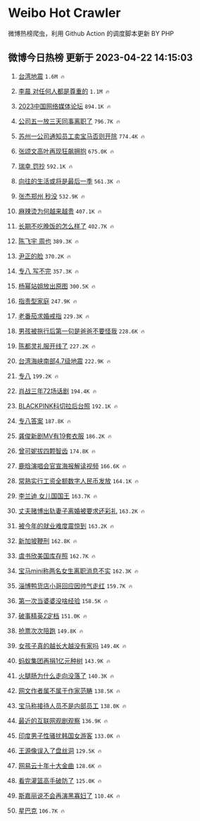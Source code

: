 # Weibo Hot Crawler 



微博热榜爬虫，利用 Github Action 的调度脚本更新 BY PHP 


## 微博今日热榜 更新于 2023-04-22 14:15:03 
1. [台湾地震](https://s.weibo.com/weibo?q=%E5%8F%B0%E6%B9%BE%E5%9C%B0%E9%9C%87&t=31&band_rank=1&Refer=top) `1.6M 🔥` 

1. [李晨 对任何人都是尊重的](https://s.weibo.com/weibo?q=%E6%9D%8E%E6%99%A8%20%E5%AF%B9%E4%BB%BB%E4%BD%95%E4%BA%BA%E9%83%BD%E6%98%AF%E5%B0%8A%E9%87%8D%E7%9A%84&t=31&band_rank=2&Refer=top) `1.1M 🔥` 

1. [2023中国网络媒体论坛](https://s.weibo.com/weibo?q=%232023%E4%B8%AD%E5%9B%BD%E7%BD%91%E7%BB%9C%E5%AA%92%E4%BD%93%E8%AE%BA%E5%9D%9B%23&t=31&band_rank=3&Refer=top) `894.1K 🔥` 

1. [公司五一放三天同事离职了](https://s.weibo.com/weibo?q=%23%E5%85%AC%E5%8F%B8%E4%BA%94%E4%B8%80%E6%94%BE%E4%B8%89%E5%A4%A9%E5%90%8C%E4%BA%8B%E7%A6%BB%E8%81%8C%E4%BA%86%23&t=31&band_rank=4&Refer=top) `796.7K 🔥` 

1. [苏州一公司通知员工卖宝马否则开除](https://s.weibo.com/weibo?q=%23%E8%8B%8F%E5%B7%9E%E4%B8%80%E5%85%AC%E5%8F%B8%E9%80%9A%E7%9F%A5%E5%91%98%E5%B7%A5%E5%8D%96%E5%AE%9D%E9%A9%AC%E5%90%A6%E5%88%99%E5%BC%80%E9%99%A4%23&t=31&band_rank=5&Refer=top) `774.4K 🔥` 

1. [张颂文高叶再现狂飙拥抱](https://s.weibo.com/weibo?q=%23%E5%BC%A0%E9%A2%82%E6%96%87%E9%AB%98%E5%8F%B6%E5%86%8D%E7%8E%B0%E7%8B%82%E9%A3%99%E6%8B%A5%E6%8A%B1%23&t=31&band_rank=6&Refer=top) `675.0K 🔥` 

1. [瑞幸 罚抄](https://s.weibo.com/weibo?q=%E7%91%9E%E5%B9%B8%20%E7%BD%9A%E6%8A%84&t=31&band_rank=7&Refer=top) `592.1K 🔥` 

1. [向往的生活或将是最后一季](https://s.weibo.com/weibo?q=%23%E5%90%91%E5%BE%80%E7%9A%84%E7%94%9F%E6%B4%BB%E6%88%96%E5%B0%86%E6%98%AF%E6%9C%80%E5%90%8E%E4%B8%80%E5%AD%A3%23&t=31&band_rank=8&Refer=top) `561.3K 🔥` 

1. [张杰郑州 秒没](https://s.weibo.com/weibo?q=%E5%BC%A0%E6%9D%B0%E9%83%91%E5%B7%9E%20%E7%A7%92%E6%B2%A1&t=31&band_rank=9&Refer=top) `532.9K 🔥` 

1. [麻辣烫为何越来越贵](https://s.weibo.com/weibo?q=%23%E9%BA%BB%E8%BE%A3%E7%83%AB%E4%B8%BA%E4%BD%95%E8%B6%8A%E6%9D%A5%E8%B6%8A%E8%B4%B5%23&t=31&band_rank=10&Refer=top) `407.1K 🔥` 

1. [长期不吃晚饭的怎么样了](https://s.weibo.com/weibo?q=%23%E9%95%BF%E6%9C%9F%E4%B8%8D%E5%90%83%E6%99%9A%E9%A5%AD%E7%9A%84%E6%80%8E%E4%B9%88%E6%A0%B7%E4%BA%86%23&t=31&band_rank=11&Refer=top) `402.7K 🔥` 

1. [陈飞宇 周也](https://s.weibo.com/weibo?q=%E9%99%88%E9%A3%9E%E5%AE%87%20%E5%91%A8%E4%B9%9F&t=31&band_rank=12&Refer=top) `389.3K 🔥` 

1. [尹正的脸](https://s.weibo.com/weibo?q=%23%E5%B0%B9%E6%AD%A3%E7%9A%84%E8%84%B8%23&t=31&band_rank=13&Refer=top) `370.2K 🔥` 

1. [专八 写不完](https://s.weibo.com/weibo?q=%E4%B8%93%E5%85%AB%20%E5%86%99%E4%B8%8D%E5%AE%8C&t=31&band_rank=14&Refer=top) `357.3K 🔥` 

1. [杨幂站姐放出原图](https://s.weibo.com/weibo?q=%23%E6%9D%A8%E5%B9%82%E7%AB%99%E5%A7%90%E6%94%BE%E5%87%BA%E5%8E%9F%E5%9B%BE%23&t=31&band_rank=15&Refer=top) `300.5K 🔥` 

1. [指责型家庭](https://s.weibo.com/weibo?q=%23%E6%8C%87%E8%B4%A3%E5%9E%8B%E5%AE%B6%E5%BA%AD%23&t=31&band_rank=16&Refer=top) `247.9K 🔥` 

1. [老番茄求婚戒指](https://s.weibo.com/weibo?q=%23%E8%80%81%E7%95%AA%E8%8C%84%E6%B1%82%E5%A9%9A%E6%88%92%E6%8C%87%23&t=31&band_rank=17&Refer=top) `229.3K 🔥` 

1. [男孩被拖行后第一句是爸爸不要怪我](https://s.weibo.com/weibo?q=%23%E7%94%B7%E5%AD%A9%E8%A2%AB%E6%8B%96%E8%A1%8C%E5%90%8E%E7%AC%AC%E4%B8%80%E5%8F%A5%E6%98%AF%E7%88%B8%E7%88%B8%E4%B8%8D%E8%A6%81%E6%80%AA%E6%88%91%23&t=31&band_rank=18&Refer=top) `228.6K 🔥` 

1. [陈都灵礼服开线了](https://s.weibo.com/weibo?q=%23%E9%99%88%E9%83%BD%E7%81%B5%E7%A4%BC%E6%9C%8D%E5%BC%80%E7%BA%BF%E4%BA%86%23&t=31&band_rank=19&Refer=top) `227.2K 🔥` 

1. [台湾海峡南部4.7级地震](https://s.weibo.com/weibo?q=%23%E5%8F%B0%E6%B9%BE%E6%B5%B7%E5%B3%A1%E5%8D%97%E9%83%A84.7%E7%BA%A7%E5%9C%B0%E9%9C%87%23&t=31&band_rank=20&Refer=top) `222.9K 🔥` 

1. [专八](https://s.weibo.com/weibo?q=%E4%B8%93%E5%85%AB&t=31&band_rank=21&Refer=top) `199.2K 🔥` 

1. [肖战三年72场话剧](https://s.weibo.com/weibo?q=%23%E8%82%96%E6%88%98%E4%B8%89%E5%B9%B472%E5%9C%BA%E8%AF%9D%E5%89%A7%23&t=31&band_rank=22&Refer=top) `194.4K 🔥` 

1. [BLACKPINK科切拉后台照](https://s.weibo.com/weibo?q=%23BLACKPINK%E7%A7%91%E5%88%87%E6%8B%89%E5%90%8E%E5%8F%B0%E7%85%A7%23&t=31&band_rank=23&Refer=top) `192.1K 🔥` 

1. [专八答案](https://s.weibo.com/weibo?q=%E4%B8%93%E5%85%AB%E7%AD%94%E6%A1%88&t=31&band_rank=24&Refer=top) `187.8K 🔥` 

1. [龚俊新剧MV有19套衣服](https://s.weibo.com/weibo?q=%23%E9%BE%9A%E4%BF%8A%E6%96%B0%E5%89%A7MV%E6%9C%8919%E5%A5%97%E8%A1%A3%E6%9C%8D%23&t=31&band_rank=25&Refer=top) `186.2K 🔥` 

1. [曾可妮拔四颗智齿](https://s.weibo.com/weibo?q=%23%E6%9B%BE%E5%8F%AF%E5%A6%AE%E6%8B%94%E5%9B%9B%E9%A2%97%E6%99%BA%E9%BD%BF%23&t=31&band_rank=26&Refer=top) `174.8K 🔥` 

1. [鹿晗演唱会官宣海报解读视频](https://s.weibo.com/weibo?q=%23%E9%B9%BF%E6%99%97%E6%BC%94%E5%94%B1%E4%BC%9A%E5%AE%98%E5%AE%A3%E6%B5%B7%E6%8A%A5%E8%A7%A3%E8%AF%BB%E8%A7%86%E9%A2%91%23&t=31&band_rank=27&Refer=top) `166.6K 🔥` 

1. [常熟实行工资全额数字人民币发放](https://s.weibo.com/weibo?q=%23%E5%B8%B8%E7%86%9F%E5%AE%9E%E8%A1%8C%E5%B7%A5%E8%B5%84%E5%85%A8%E9%A2%9D%E6%95%B0%E5%AD%97%E4%BA%BA%E6%B0%91%E5%B8%81%E5%8F%91%E6%94%BE%23&t=31&band_rank=28&Refer=top) `164.1K 🔥` 

1. [李兰迪 女儿国国王](https://s.weibo.com/weibo?q=%E6%9D%8E%E5%85%B0%E8%BF%AA%20%E5%A5%B3%E5%84%BF%E5%9B%BD%E5%9B%BD%E7%8E%8B&t=31&band_rank=29&Refer=top) `163.7K 🔥` 

1. [丈夫赌博出轨妻子离婚被要求还彩礼](https://s.weibo.com/weibo?q=%23%E4%B8%88%E5%A4%AB%E8%B5%8C%E5%8D%9A%E5%87%BA%E8%BD%A8%E5%A6%BB%E5%AD%90%E7%A6%BB%E5%A9%9A%E8%A2%AB%E8%A6%81%E6%B1%82%E8%BF%98%E5%BD%A9%E7%A4%BC%23&t=31&band_rank=30&Refer=top) `163.2K 🔥` 

1. [被今年的就业难度震惊到](https://s.weibo.com/weibo?q=%23%E8%A2%AB%E4%BB%8A%E5%B9%B4%E7%9A%84%E5%B0%B1%E4%B8%9A%E9%9A%BE%E5%BA%A6%E9%9C%87%E6%83%8A%E5%88%B0%23&t=31&band_rank=31&Refer=top) `163.2K 🔥` 

1. [新加坡鞭刑](https://s.weibo.com/weibo?q=%E6%96%B0%E5%8A%A0%E5%9D%A1%E9%9E%AD%E5%88%91&t=31&band_rank=32&Refer=top) `162.8K 🔥` 

1. [虞书欣美国库存照](https://s.weibo.com/weibo?q=%23%E8%99%9E%E4%B9%A6%E6%AC%A3%E7%BE%8E%E5%9B%BD%E5%BA%93%E5%AD%98%E7%85%A7%23&t=31&band_rank=33&Refer=top) `162.7K 🔥` 

1. [宝马mini称两名女生离职消息不实](https://s.weibo.com/weibo?q=%23%E5%AE%9D%E9%A9%ACmini%E7%A7%B0%E4%B8%A4%E5%90%8D%E5%A5%B3%E7%94%9F%E7%A6%BB%E8%81%8C%E6%B6%88%E6%81%AF%E4%B8%8D%E5%AE%9E%23&t=31&band_rank=34&Refer=top) `162.3K 🔥` 

1. [淄博鸭货店小哥回应因帅气走红](https://s.weibo.com/weibo?q=%23%E6%B7%84%E5%8D%9A%E9%B8%AD%E8%B4%A7%E5%BA%97%E5%B0%8F%E5%93%A5%E5%9B%9E%E5%BA%94%E5%9B%A0%E5%B8%85%E6%B0%94%E8%B5%B0%E7%BA%A2%23&t=31&band_rank=35&Refer=top) `159.7K 🔥` 

1. [第一次当婆婆没啥经验](https://s.weibo.com/weibo?q=%23%E7%AC%AC%E4%B8%80%E6%AC%A1%E5%BD%93%E5%A9%86%E5%A9%86%E6%B2%A1%E5%95%A5%E7%BB%8F%E9%AA%8C%23&t=31&band_rank=36&Refer=top) `158.5K 🔥` 

1. [破事精英2定档](https://s.weibo.com/weibo?q=%23%E7%A0%B4%E4%BA%8B%E7%B2%BE%E8%8B%B12%E5%AE%9A%E6%A1%A3%23&t=31&band_rank=37&Refer=top) `151.0K 🔥` 

1. [抢票次次陪跑](https://s.weibo.com/weibo?q=%E6%8A%A2%E7%A5%A8%E6%AC%A1%E6%AC%A1%E9%99%AA%E8%B7%91&t=31&band_rank=38&Refer=top) `149.8K 🔥` 

1. [女孩子真的越长大越没有家吗](https://s.weibo.com/weibo?q=%23%E5%A5%B3%E5%AD%A9%E5%AD%90%E7%9C%9F%E7%9A%84%E8%B6%8A%E9%95%BF%E5%A4%A7%E8%B6%8A%E6%B2%A1%E6%9C%89%E5%AE%B6%E5%90%97%23&t=31&band_rank=39&Refer=top) `149.4K 🔥` 

1. [蚂蚁集团再捐1亿元种树](https://s.weibo.com/weibo?q=%23%E8%9A%82%E8%9A%81%E9%9B%86%E5%9B%A2%E5%86%8D%E6%8D%901%E4%BA%BF%E5%85%83%E7%A7%8D%E6%A0%91%23&t=31&band_rank=40&Refer=top) `143.9K 🔥` 

1. [火腿肠为什么走向没落了](https://s.weibo.com/weibo?q=%23%E7%81%AB%E8%85%BF%E8%82%A0%E4%B8%BA%E4%BB%80%E4%B9%88%E8%B5%B0%E5%90%91%E6%B2%A1%E8%90%BD%E4%BA%86%23&t=31&band_rank=41&Refer=top) `140.3K 🔥` 

1. [网文作者属不属于作家范畴](https://s.weibo.com/weibo?q=%23%E7%BD%91%E6%96%87%E4%BD%9C%E8%80%85%E5%B1%9E%E4%B8%8D%E5%B1%9E%E4%BA%8E%E4%BD%9C%E5%AE%B6%E8%8C%83%E7%95%B4%23&t=31&band_rank=42&Refer=top) `138.5K 🔥` 

1. [宝马称接待人员不是内部员工](https://s.weibo.com/weibo?q=%23%E5%AE%9D%E9%A9%AC%E7%A7%B0%E6%8E%A5%E5%BE%85%E4%BA%BA%E5%91%98%E4%B8%8D%E6%98%AF%E5%86%85%E9%83%A8%E5%91%98%E5%B7%A5%23&t=31&band_rank=43&Refer=top) `138.0K 🔥` 

1. [最近的互联网观剧观察](https://s.weibo.com/weibo?q=%E6%9C%80%E8%BF%91%E7%9A%84%E4%BA%92%E8%81%94%E7%BD%91%E8%A7%82%E5%89%A7%E8%A7%82%E5%AF%9F&t=31&band_rank=44&Refer=top) `136.9K 🔥` 

1. [印度男子性骚扰韩国女游客](https://s.weibo.com/weibo?q=%23%E5%8D%B0%E5%BA%A6%E7%94%B7%E5%AD%90%E6%80%A7%E9%AA%9A%E6%89%B0%E9%9F%A9%E5%9B%BD%E5%A5%B3%E6%B8%B8%E5%AE%A2%23&t=31&band_rank=45&Refer=top) `133.0K 🔥` 

1. [王源像误入了盘丝洞](https://s.weibo.com/weibo?q=%23%E7%8E%8B%E6%BA%90%E5%83%8F%E8%AF%AF%E5%85%A5%E4%BA%86%E7%9B%98%E4%B8%9D%E6%B4%9E%23&t=31&band_rank=46&Refer=top) `129.5K 🔥` 

1. [网易云十年十大金曲](https://s.weibo.com/weibo?q=%23%E7%BD%91%E6%98%93%E4%BA%91%E5%8D%81%E5%B9%B4%E5%8D%81%E5%A4%A7%E9%87%91%E6%9B%B2%23&t=31&band_rank=47&Refer=top) `128.6K 🔥` 

1. [看完灌篮高手破防了](https://s.weibo.com/weibo?q=%23%E7%9C%8B%E5%AE%8C%E7%81%8C%E7%AF%AE%E9%AB%98%E6%89%8B%E7%A0%B4%E9%98%B2%E4%BA%86%23&t=31&band_rank=48&Refer=top) `125.0K 🔥` 

1. [斯嘉丽说不会再演黑寡妇了](https://s.weibo.com/weibo?q=%23%E6%96%AF%E5%98%89%E4%B8%BD%E8%AF%B4%E4%B8%8D%E4%BC%9A%E5%86%8D%E6%BC%94%E9%BB%91%E5%AF%A1%E5%A6%87%E4%BA%86%23&t=31&band_rank=49&Refer=top) `110.4K 🔥` 

1. [星巴克](https://s.weibo.com/weibo?q=%E6%98%9F%E5%B7%B4%E5%85%8B&t=31&band_rank=50&Refer=top) `106.7K 🔥` 

